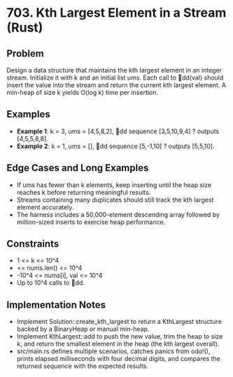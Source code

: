 # 703. Kth Largest Element in a Stream (Rust)

## Problem
Design a data structure that maintains the kth largest element in an integer stream. Initialize it with k and an initial list 
ums. Each call to dd(val) should insert the value into the stream and return the current kth largest element. A min-heap of size k yields O(log k) time per insertion.

## Examples
- **Example 1**: k = 3, 
ums = [4,5,8,2], dd sequence [3,5,10,9,4] ? outputs [4,5,5,8,8].
- **Example 2**: k = 1, 
ums = [], dd sequence [5,-1,10] ? outputs [5,5,10].

## Edge Cases and Long Examples
- If 
ums has fewer than k elements, keep inserting until the heap size reaches k before returning meaningful results.
- Streams containing many duplicates should still track the kth largest element accurately.
- The harness includes a 50,000-element descending array followed by million-sized inserts to exercise heap performance.

## Constraints
- 1 <= k <= 10^4
-   <= nums.len() <= 10^4
- -10^4 <= nums[i], val <= 10^4
- Up to 10^4 calls to dd.

## Implementation Notes
- Implement Solution::create_kth_largest to return a KthLargest structure backed by a BinaryHeap or manual min-heap.
- Implement KthLargest::add to push the new value, trim the heap to size k, and return the smallest element in the heap (the kth largest overall).
- src/main.rs defines multiple scenarios, catches panics from 	odo!(), prints elapsed milliseconds with four decimal digits, and compares the returned sequence with the expected results.
